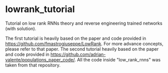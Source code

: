 # lowrank_tutorial
Tutorial on low rank RNNs theory and reverse engineering trained networks (with solution). 


The first tutorial is heavily based on the paper and code provided in https://github.com/fmastrogiuseppe/LowRank. For more advance concepts, please refer to that paper.
The second tutorial heavily based on the paper and code provided in https://github.com/adrian-valente/populations_paper_code/. All the code inside "low_rank_rnns" was taken from that repository.

